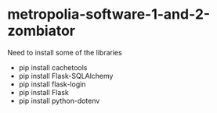 # metropolia-software-1-and-2-zombiator
Need to install some of the libraries
- pip install cachetools
- pip install Flask-SQLAlchemy
- pip install flask-login
- pip install Flask
- pip install python-dotenv
